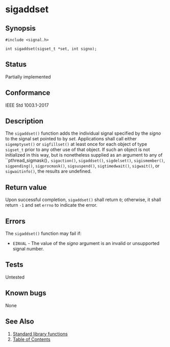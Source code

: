# sigaddset

## Synopsis

`#include <signal.h>`

` int sigaddset(sigset_t *set, int signo); `

## Status

Partially implemented

## Conformance

IEEE Std 1003.1-2017

## Description

The `sigaddset()` function adds the individual signal specified by the _signo_ to the signal set pointed to by
_set_.
Applications shall call either `sigemptyset()` or `sigfillset()` at least once for each object of type `sigset_t`
prior to any other use of that object. If such an object is not initialized in this way, but is nonetheless supplied as
an argument to any of ``pthread_sigmask()`,` `sigaction()`, `sigaddset()`, `sigdelset()`, `sigismember()`,
 `sigpending()`, `sigprocmask()`, `sigsuspend()`, `sigtimedwait()`, `sigwait()`, or `sigwaitinfo()`, the results are
 undefined.

## Return value

Upon successful completion, `sigaddset()` shall return `0`; otherwise, it shall return `-1` and set `errno` to indicate
the error.

## Errors

The `sigaddset()` function may fail if:

- `EINVAL` - The value of the _signo_ argument is an invalid or unsupported signal number.

## Tests

Untested

## Known bugs

None

## See Also

1. [Standard library functions](../README.md)
2. [Table of Contents](../../../README.md)
